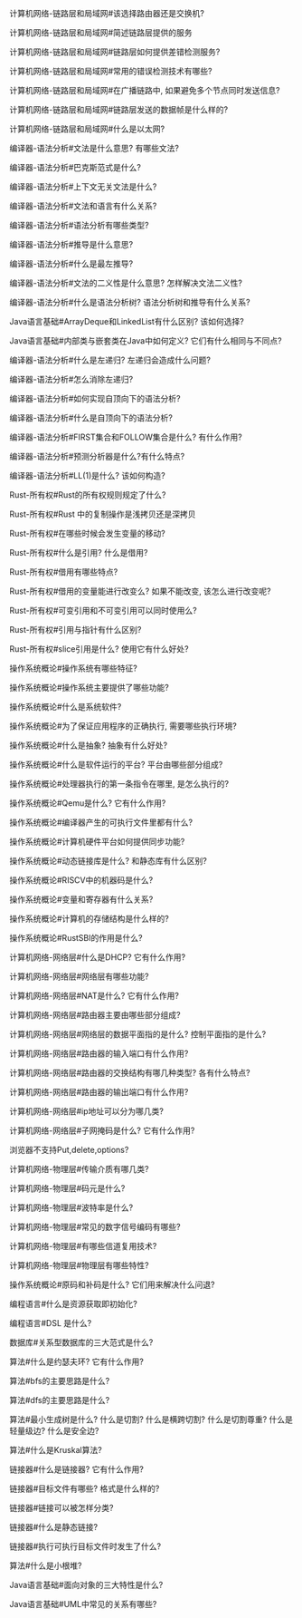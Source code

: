 计算机网络-链路层和局域网#该选择路由器还是交换机?

计算机网络-链路层和局域网#简述链路层提供的服务

计算机网络-链路层和局域网#链路层如何提供差错检测服务?

计算机网络-链路层和局域网#常用的错误检测技术有哪些?

计算机网络-链路层和局域网#在广播链路中, 如果避免多个节点同时发送信息?

计算机网络-链路层和局域网#链路层发送的数据帧是什么样的?

计算机网络-链路层和局域网#什么是以太网?

编译器-语法分析#文法是什么意思? 有哪些文法?

编译器-语法分析#巴克斯范式是什么?

编译器-语法分析#上下文无关文法是什么?

编译器-语法分析#文法和语言有什么关系?

编译器-语法分析#语法分析有哪些类型?

编译器-语法分析#推导是什么意思?

编译器-语法分析#什么是最左推导?

编译器-语法分析#文法的二义性是什么意思? 怎样解决文法二义性?

编译器-语法分析#什么是语法分析树? 语法分析树和推导有什么关系?

Java语言基础#ArrayDeque和LinkedList有什么区别? 该如何选择?

Java语言基础#内部类与嵌套类在Java中如何定义? 它们有什么相同与不同点?

编译器-语法分析#什么是左递归? 左递归会造成什么问题?

编译器-语法分析#怎么消除左递归?

编译器-语法分析#如何实现自顶向下的语法分析?

编译器-语法分析#什么是自顶向下的语法分析?

编译器-语法分析#FIRST集合和FOLLOW集合是什么? 有什么作用?

编译器-语法分析#预测分析器是什么?有什么特点?

编译器-语法分析#LL(1)是什么? 该如何构造?

Rust-所有权#Rust的所有权规则规定了什么?

Rust-所有权#Rust 中的复制操作是浅拷贝还是深拷贝

Rust-所有权#在哪些时候会发生变量的移动?

Rust-所有权#什么是引用? 什么是借用?

Rust-所有权#借用有哪些特点?

Rust-所有权#借用的变量能进行改变么? 如果不能改变, 该怎么进行改变呢?

Rust-所有权#可变引用和不可变引用可以同时使用么?

Rust-所有权#引用与指针有什么区别?

Rust-所有权#slice引用是什么? 使用它有什么好处?

操作系统概论#操作系统有哪些特征?

操作系统概论#操作系统主要提供了哪些功能?

操作系统概论#什么是系统软件?

操作系统概论#为了保证应用程序的正确执行, 需要哪些执行环境?

操作系统概论#什么是抽象? 抽象有什么好处?

操作系统概论#什么是软件运行的平台? 平台由哪些部分组成?

操作系统概论#处理器执行的第一条指令在哪里, 是怎么执行的?

操作系统概论#Qemu是什么? 它有什么作用?

操作系统概论#编译器产生的可执行文件里都有什么?

操作系统概论#计算机硬件平台如何提供同步功能?

操作系统概论#动态链接库是什么? 和静态库有什么区别?

操作系统概论#RISCV中的机器码是什么?

操作系统概论#变量和寄存器有什么关系?

操作系统概论#计算机的存储结构是什么样的?

操作系统概论#RustSBI的作用是什么?

计算机网络-网络层#什么是DHCP? 它有什么作用?

计算机网络-网络层#网络层有哪些功能?

计算机网络-网络层#NAT是什么? 它有什么作用?

计算机网络-网络层#路由器主要由哪些部分组成?

计算机网络-网络层#网络层的数据平面指的是什么? 控制平面指的是什么?

计算机网络-网络层#路由器的输入端口有什么作用?

计算机网络-网络层#路由器的交换结构有哪几种类型? 各有什么特点?

计算机网络-网络层#路由器的输出端口有什么作用?

计算机网络-网络层#ip地址可以分为哪几类?

计算机网络-网络层#子网掩码是什么? 它有什么作用?

浏览器不支持Put,delete,options?

计算机网络-物理层#传输介质有哪几类?

计算机网络-物理层#码元是什么?

计算机网络-物理层#波特率是什么?

计算机网络-物理层#常见的数字信号编码有哪些?

计算机网络-物理层#有哪些信道复用技术?

计算机网络-物理层#物理层有哪些特性?

操作系统概论#原码和补码是什么? 它们用来解决什么问退?

编程语言#什么是资源获取即初始化?

编程语言#DSL 是什么?

数据库#关系型数据库的三大范式是什么?

算法#什么是约瑟夫环? 它有什么作用?

算法#bfs的主要思路是什么?

算法#dfs的主要思路是什么?

算法#最小生成树是什么? 什么是切割? 什么是横跨切割? 什么是切割尊重? 什么是轻量级边? 什么是安全边?

算法#什么是Kruskal算法?

链接器#什么是链接器? 它有什么作用?

链接器#目标文件有哪些? 格式是什么样的?

链接器#链接可以被怎样分类?

链接器#什么是静态链接?

链接器#执行可执行目标文件时发生了什么?

算法#什么是小根堆?

Java语言基础#面向对象的三大特性是什么?

Java语言基础#UML中常见的关系有哪些?

